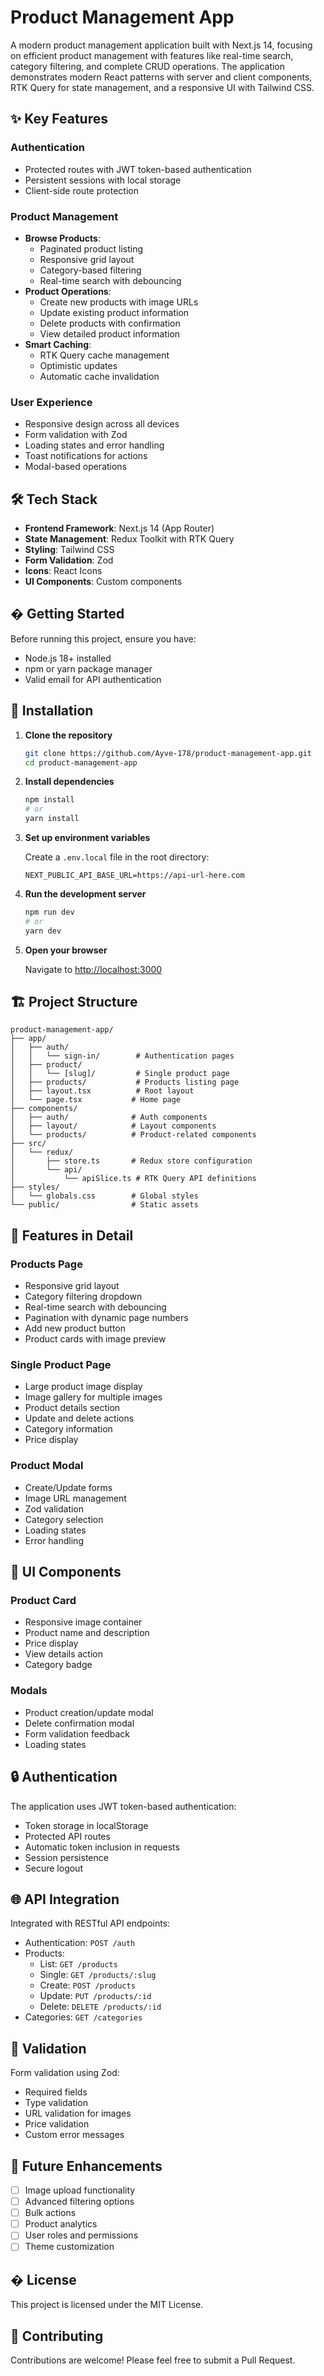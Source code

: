 # Product Management App

A modern product management application built with Next.js 14, focusing on efficient product management with features like real-time search, category filtering, and complete CRUD operations. The application demonstrates modern React patterns with server and client components, RTK Query for state management, and a responsive UI with Tailwind CSS.

## ✨ Key Features

### Authentication
- Protected routes with JWT token-based authentication
- Persistent sessions with local storage
- Client-side route protection

### Product Management
- **Browse Products**: 
  - Paginated product listing
  - Responsive grid layout
  - Category-based filtering
  - Real-time search with debouncing
- **Product Operations**:
  - Create new products with image URLs
  - Update existing product information
  - Delete products with confirmation
  - View detailed product information
- **Smart Caching**:
  - RTK Query cache management
  - Optimistic updates
  - Automatic cache invalidation

### User Experience
- Responsive design across all devices
- Form validation with Zod
- Loading states and error handling
- Toast notifications for actions
- Modal-based operations

## 🛠️ Tech Stack

- **Frontend Framework**: Next.js 14 (App Router)
- **State Management**: Redux Toolkit with RTK Query
- **Styling**: Tailwind CSS
- **Form Validation**: Zod
- **Icons**: React Icons
- **UI Components**: Custom components

## � Getting Started

Before running this project, ensure you have:

- Node.js 18+ installed
- npm or yarn package manager
- Valid email for API authentication

## 🔧 Installation

1. **Clone the repository**
   ```bash
   git clone https://github.com/Ayve-178/product-management-app.git
   cd product-management-app
   ```

2. **Install dependencies**
   ```bash
   npm install
   # or
   yarn install
   ```

3. **Set up environment variables**
   
   Create a `.env.local` file in the root directory:
   ```env
   NEXT_PUBLIC_API_BASE_URL=https://api-url-here.com
   ```

4. **Run the development server**
   ```bash
   npm run dev
   # or
   yarn dev
   ```

5. **Open your browser**
   
   Navigate to [http://localhost:3000](http://localhost:3000)

## 🏗️ Project Structure

```
product-management-app/
├── app/
│   ├── auth/
│   │   └── sign-in/        # Authentication pages
│   ├── product/
│   │   └── [slug]/         # Single product page
│   ├── products/           # Products listing page
│   ├── layout.tsx          # Root layout
│   └── page.tsx           # Home page
├── components/
│   ├── auth/              # Auth components
│   ├── layout/            # Layout components
│   └── products/          # Product-related components
├── src/
│   └── redux/
│       ├── store.ts       # Redux store configuration
│       └── api/
│           └── apiSlice.ts # RTK Query API definitions
├── styles/
│   └── globals.css        # Global styles
└── public/                # Static assets
```

## 🔑 Features in Detail

### Products Page
- Responsive grid layout
- Category filtering dropdown
- Real-time search with debouncing
- Pagination with dynamic page numbers
- Add new product button
- Product cards with image preview

### Single Product Page
- Large product image display
- Image gallery for multiple images
- Product details section
- Update and delete actions
- Category information
- Price display

### Product Modal
- Create/Update forms
- Image URL management
- Zod validation
- Category selection
- Loading states
- Error handling

## 🎨 UI Components

### Product Card
- Responsive image container
- Product name and description
- Price display
- View details action
- Category badge

### Modals
- Product creation/update modal
- Delete confirmation modal
- Form validation feedback
- Loading states

## 🔒 Authentication

The application uses JWT token-based authentication:
- Token storage in localStorage
- Protected API routes
- Automatic token inclusion in requests
- Session persistence
- Secure logout

## 🌐 API Integration

Integrated with RESTful API endpoints:
- Authentication: `POST /auth`
- Products:
  - List: `GET /products`
  - Single: `GET /products/:slug`
  - Create: `POST /products`
  - Update: `PUT /products/:id`
  - Delete: `DELETE /products/:id`
- Categories: `GET /categories`

## 🧪 Validation

Form validation using Zod:
- Required fields
- Type validation
- URL validation for images
- Price validation
- Custom error messages

## 🎯 Future Enhancements

- [ ] Image upload functionality
- [ ] Advanced filtering options
- [ ] Bulk actions
- [ ] Product analytics
- [ ] User roles and permissions
- [ ] Theme customization

## � License

This project is licensed under the MIT License.

## 👥 Contributing

Contributions are welcome! Please feel free to submit a Pull Request.
